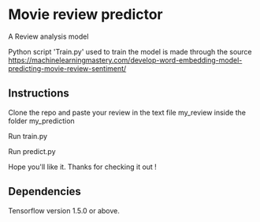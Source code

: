 # Movie review predictor

A Review analysis model

Python script 'Train.py' used to train the model is made through the source https://machinelearningmastery.com/develop-word-embedding-model-predicting-movie-review-sentiment/

## Instructions

Clone the repo and paste your review in the text file my_review inside the folder my_prediction 

Run train.py

Run predict.py

Hope you'll like it.
Thanks for checking it out !

## Dependencies
Tensorflow version 1.5.0 or above.




		   
